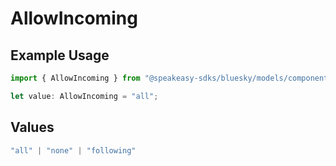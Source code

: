 # AllowIncoming

## Example Usage

```typescript
import { AllowIncoming } from "@speakeasy-sdks/bluesky/models/components";

let value: AllowIncoming = "all";
```

## Values

```typescript
"all" | "none" | "following"
```